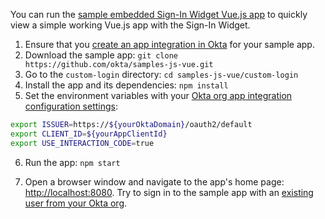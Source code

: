 You can run the [sample embedded Sign-In Widget Vue.js app](https://github.com/okta/samples-js-vue/tree/master/custom-login) to quickly view a simple working Vue.js app with the Sign-In Widget.

1. Ensure that you [create an app integration in Okta](#create-an-okta-app-integration) for your sample app.
2. Download the sample app: `git clone https://github.com/okta/samples-js-vue.git`
3. Go to the `custom-login` directory: `cd samples-js-vue/custom-login`
4. Install the app and its dependencies: `npm install`
5. Set the environment variables with your [Okta org app integration configuration settings](#okta-org-app-integration-configuration-settings):

  ```bash
  export ISSUER=https://${yourOktaDomain}/oauth2/default
  export CLIENT_ID=${yourAppClientId}
  export USE_INTERACTION_CODE=true
  ```

6. Run the app: `npm start`

7. Open a browser window and navigate to the app's home page: [http://localhost:8080](http://localhost:8080). Try to sign in to the sample app with an [existing user from your Okta org](/docs/guides/quickstart/cli/main/#add-a-user-using-the-admin-console).
